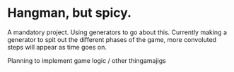 # Hangman, but spicy.
A mandatory project.
Using generators to go about this. Currently making a generator to spit out the different phases of the game, more convoluted steps will appear as time goes on.

Planning to implement game logic / other thingamajigs

